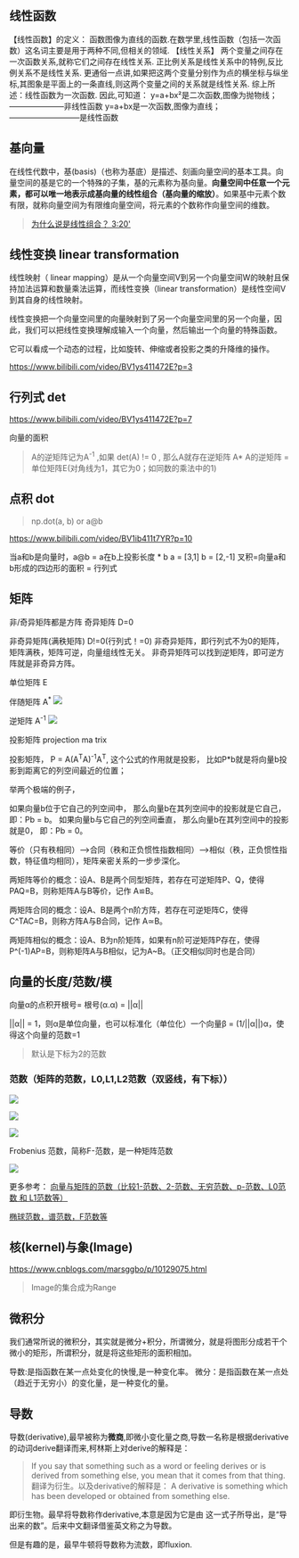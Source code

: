  
## 线性函数
【线性函数】的定义：
函数图像为直线的函数.在数学里,线性函数（包括一次函数）这名词主要是用于两种不同,但相关的领域.
【线性关系】
两个变量之间存在一次函数关系,就称它们之间存在线性关系.
正比例关系是线性关系中的特例,反比例关系不是线性关系.
更通俗一点讲,如果把这两个变量分别作为点的横坐标与纵坐标,其图象是平面上的一条直线,则这两个变量之间的关系就是线性关系.
综上所述：线性函数为一次函数.
因此,可知道：
y=a+bx²是二次函数,图像为抛物线； ———————非线性函数
y=a+bx是一次函数,图像为直线；—————————是线性函数

## 基向量

在线性代数中，基(basis)（也称为基底）是描述、刻画向量空间的基本工具。向量空间的基是它的一个特殊的子集，基的元素称为基向量。**向量空间中任意一个元素，都可以唯一地表示成基向量的线性组合（基向量的缩放）**。如果基中元素个数有限，就称向量空间为有限维向量空间，将元素的个数称作向量空间的维数。

> [为什么说是线性组合？ 3:20'](https://www.bilibili.com/video/BV1ys411472E?p=3)

## 线性变换 linear transformation
线性映射（ linear mapping）是从一个向量空间V到另一个向量空间W的映射且保持加法运算和数量乘法运算，而线性变换（linear transformation）是线性空间V到其自身的线性映射。

线性变换把一个向量空间里的向量映射到了另一个向量空间里的另一个向量，因此，我们可以把线性变换理解成输入一个向量，然后输出一个向量的特殊函数。

它可以看成一个动态的过程，比如旋转、伸缩或者投影之类的升降维的操作。

https://www.bilibili.com/video/BV1ys411472E?p=3

## 行列式 det
https://www.bilibili.com/video/BV1ys411472E?p=7

向量的面积

> A的逆矩阵记为A<sup>-1</sup> ,如果 det(A) != 0 , 那么A就存在逆矩阵
> A* A的逆矩阵 = 单位矩阵E(对角线为1，其它为0；如同数的乘法中的1)

## 点积 dot
> np.dot(a, b) or a@b

https://www.bilibili.com/video/BV1ib411t7YR?p=10

当a和b是向量时，a@b = a在b上投影长度 * b
a = [3,1]
b = [2,-1]
叉积=向量a和b形成的四边形的面积 = 行列式

## 矩阵

非/奇异矩阵都是方阵
奇异矩阵 D=0

非奇异矩阵(满秩矩阵) D!=0(行列式！=0)
非奇异矩阵，即行列式不为0的矩阵，矩阵满秩，矩阵可逆，向量组线性无关。
非奇异矩阵可以找到逆矩阵，即可逆方阵就是非奇异方阵。

单位矩阵 E

伴随矩阵 A<sup>*</sup>
![](img/math-line-01.jpg)

逆矩阵 A<sup>-1</sup>
![](img/math-line-02.jpg)

投影矩阵 projection ma  trix

投影矩阵， P = A(A<sup>T</sup>A)<sup>-1</sup>A<sup>T</sup>, 这个公式的作用就是投影， 比如P*b就是将向量b投影到距离它的列空间最近的位置；

举两个极端的例子，

如果向量b位于它自己的列空间中， 那么向量b在其列空间中的投影就是它自己， 即：Pb = b。
如果向量b与它自己的列空间垂直， 那么向量b在其列空间中的投影就是0， 即：Pb = 0。


等价（只有秩相同）–>合同（秩和正负惯性指数相同）–>相似（秩，正负惯性指数，特征值均相同），矩阵亲密关系的一步步深化。

 
两矩阵等价的概念：设A、B是两个同型矩阵，若存在可逆矩阵P、Q，使得PAQ=B，则称矩阵A与B等价，记作 A≌B。

两矩阵合同的概念：设A、B是两个n阶方阵，若存在可逆矩阵C，使得C^TAC=B，则称方阵A与B合同，记作 A≃B。

两矩阵相似的概念：设A、B为n阶矩阵，如果有n阶可逆矩阵P存在，使得P^(-1)AP=B，则称矩阵A与B相似，记为A~B。（正交相似同时也是合同）

## 向量的长度/范数/模

向量α的点积开根号= 根号(α.α) = ||α||

||α|| = 1，则α是单位向量，也可以标准化（单位化）一个向量β = (1/||α||)α，使得这个向量的范数=1
> 默认是下标为2的范数
### 范数（矩阵的范数，L0,L1,L2范数（双竖线，有下标））

![](img/norm-01.jpg)

![](img/norm-02.jpg)

![](img/norm-03.jpg)

Frobenius 范数，简称F-范数，是一种矩阵范数

![](img/norm-05.jpg)

更多参考：
[向量与矩阵的范数（比较1-范数、2-范数、无穷范数、p-范数、L0范数 和 L1范数等）](https://blog.csdn.net/zaishuiyifangxym/article/details/81673491)

[椭球范数，谱范数，F范数等](https://www.bilibili.com/video/BV1G7411Z7TM/)

## 核(kernel)与象(Image)
https://www.cnblogs.com/marsggbo/p/10129075.html

> Image的集合成为Range

## 微积分

我们通常所说的微积分，其实就是微分+积分，所谓微分，就是将图形分成若干个微小的矩形，所谓积分，就是将这些矩形的面积相加。

导数:是指函数在某一点处变化的快慢,是一种变化率。
微分：是指函数在某一点处（趋近于无穷小）的变化量，是一种变化的量。

## 导数

导数(derivative),最早被称为**微商**,即微小变化量之商,导数一名称是根据derivative的动词derive翻译而来,柯林斯上对derive的解释是：
> If you say that something such as a word or feeling derives or is derived from something else, you mean that it comes from that thing. 
翻译为衍生。以及derivative的解释是：
> A derivative is something which has been developed or obtained from something else.

即衍生物。最早将导数称作derivative,本意是因为它是由  这一式子所导出，是“导出来的数”。后来中文翻译借鉴英文称之为导数。

但是有趣的是，最早牛顿将导数称为流数，即fluxion.

